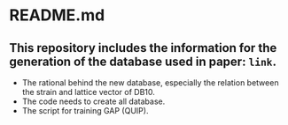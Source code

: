 README.md
=======
This repository includes the information for the generation of the database used in paper: `link`.
-------
* The rational behind the new database, especially the relation between the strain and lattice vector of DB10.
* The code needs to create all database. 
* The script for training GAP (QUIP).